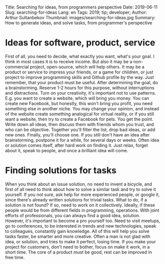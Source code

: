 Title: Searching for ideas, from programmers perspective
Date: 2019-06-11
Slug: searching-for-ideas
Lang: en
Tags: 2019; tip; developer; 
Author: Arthur Sultanbekov
Thumbnail: images/searching-for-ideas.jpg
Summary: How to generate ideas, and solve tasks, from programmer's perspective

# Ideas for software, product, service
First of all, you need to decide, what exactly you want, what's your goal. I think in most cases it is to receive income. But also it may be a non-commercial project, open-source, which will help others. It may be a product or service to impress your friends, or a game for children, or just project to improve programming skills and Github profile by the way. Just remember, that your product must be useful.
After determining the goal, do a brainstorming. Reserve 1-2 hours for this purpose, without interruptions and distractions. Turn on your creativity, it's important not to use patterns. E.g. you want to create a website, which will bring you money. You can create new Facebook, but honestly, this won't bring you profit, you need something else in another niche. You may change your opinion, and instead of the website create something analogical for virtual reality, or if you still want a website, then try to create a Facebook for pets. You get the point. Write down all ideas, then discuss them with friends whom you trust, and who can be objective. Together you'll filter the list, drop bad ideas, or add new ones. Finally, you'll choose one.
If you still don't have an idea after brainstorming, postpone it for a while, for several days or weeks. Often idea or solution comes itself, after hard work on finding it. Just relax, forget about it, speak to people, and once a brilliant idea will come.

# Finding solutions for tasks
When you think about an issue solution, no need to invent a bicycle, and first of all need to think about how to solve a similar task and try to solve it yourself. If you not sure, ask help for more experienced people, or google it, since there's already written solutions for trivial tasks.
What to do, if a solution is not found? If so, need to work on it collectively. Ideally, if these people would be from different fields in programming, operations. With joint efforts of professionals, you can always find a good idea, solution. However, it's important to become a pro yourself too. Need to visit meetups, go to conferences, to be interested in trends and new technologies, speak to colleagues, constantly gain knowledge. All of this will help you solve tasks faster, be smarter and more creative.
Often a man is not glad with idea, or solution, and tries to make it perfect, losing time. If you make your project for customers, don't need to bother, focus on make it work, in a short time. The core of a product must be good, rest can be improved in free time.
